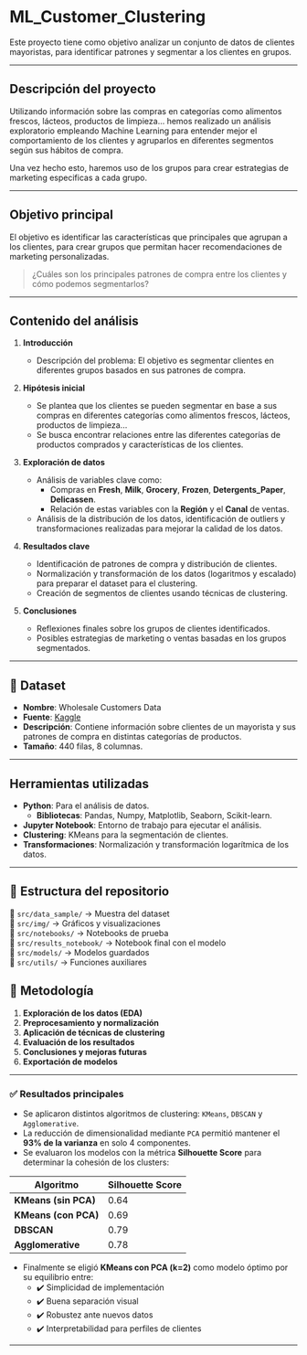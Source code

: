 #  ML_Customer_Clustering  

Este proyecto tiene como objetivo analizar un conjunto de datos de clientes mayoristas, para identificar patrones y segmentar a los clientes en grupos. 

---

## **Descripción del proyecto**
Utilizando información sobre las compras en categorías como alimentos frescos, lácteos, productos de limpieza... hemos realizado un análisis exploratorio empleando Machine Learning para entender mejor el comportamiento de los clientes y agruparlos en diferentes segmentos según sus hábitos de compra.

Una vez hecho esto, haremos uso de los grupos para crear estrategias de marketing especificas a cada grupo. 

---

## **Objetivo principal**
El objetivo es identificar las características que principales que agrupan a los clientes, para crear grupos que permitan hacer recomendaciones de marketing personalizadas.

> ¿Cuáles son los principales patrones de compra entre los clientes y cómo podemos segmentarlos?

---

## **Contenido del análisis**

1. **Introducción**
   - Descripción del problema: El objetivo es segmentar clientes en diferentes grupos basados en sus patrones de compra.

2. **Hipótesis inicial**
   - Se plantea que los clientes se pueden segmentar en base a  sus compras en diferentes categorías como alimentos frescos, lácteos, productos de limpieza...
   - Se busca encontrar relaciones entre las diferentes categorías de productos comprados y características de los clientes.

3. **Exploración de datos**
   - Análisis de variables clave como:
     - Compras en **Fresh**, **Milk**, **Grocery**, **Frozen**, **Detergents_Paper**, **Delicassen**.
     - Relación de estas variables con la **Región** y el **Canal** de ventas.
   - Análisis de la distribución de los datos, identificación de outliers y transformaciones realizadas para mejorar la calidad de los datos.
   
4. **Resultados clave**
   - Identificación de patrones de compra y distribución de clientes.
   - Normalización y transformación de los datos (logaritmos y escalado) para preparar el dataset para el clustering.
   - Creación de segmentos de clientes usando técnicas de clustering.

5. **Conclusiones**
   - Reflexiones finales sobre los grupos de clientes identificados.
   - Posibles estrategias de marketing o ventas basadas en los grupos segmentados.

---

## 📌 Dataset  
- **Nombre**: Wholesale Customers Data  
- **Fuente**: [Kaggle](https://www.kaggle.com/datasets/binovi/wholesale-customers-data-set/data)  
- **Descripción**: Contiene información sobre clientes de un mayorista y sus patrones de compra en distintas categorías de productos.  
- **Tamaño**: 440 filas, 8 columnas.
---

## **Herramientas utilizadas**
- **Python**: Para el análisis de datos.
   - **Bibliotecas**: Pandas, Numpy, Matplotlib, Seaborn, Scikit-learn.
- **Jupyter Notebook**: Entorno de trabajo para ejecutar el análisis.
- **Clustering**: KMeans para la segmentación de clientes.
- **Transformaciones**: Normalización y transformación logarítmica de los datos.

---

## 📂 Estructura del repositorio  
📁 `src/data_sample/` → Muestra del dataset  
📁 `src/img/` → Gráficos y visualizaciones  
📁 `src/notebooks/` → Notebooks de prueba  
📁 `src/results_notebook/` → Notebook final con el modelo  
📁 `src/models/` → Modelos guardados  
📁 `src/utils/` → Funciones auxiliares  

## 🚀 Metodología  
1. **Exploración de los datos (EDA)**  
2. **Preprocesamiento y normalización**  
3. **Aplicación de técnicas de clustering**  
4. **Evaluación de los resultados**  
5. **Conclusiones y mejoras futuras**  
6. **Exportación de modelos**

---

### ✅ **Resultados principales**

- Se aplicaron distintos algoritmos de clustering: `KMeans`, `DBSCAN` y `Agglomerative`.
- La reducción de dimensionalidad mediante `PCA` permitió mantener el **93% de la varianza** en solo 4 componentes.
- Se evaluaron los modelos con la métrica **Silhouette Score** para determinar la cohesión de los clusters:

| Algoritmo             | Silhouette Score |
|-----------------------|------------------|
| **KMeans (sin PCA)**  | 0.64             |
| **KMeans (con PCA)**  | 0.69             |
| **DBSCAN**            | 0.79             |
| **Agglomerative**     | 0.78             |

- Finalmente se eligió **KMeans con PCA (k=2)** como modelo óptimo por su equilibrio entre:
  - ✔️ Simplicidad de implementación  
  - ✔️ Buena separación visual  
  - ✔️ Robustez ante nuevos datos  
  - ✔️ Interpretabilidad para perfiles de clientes

---


